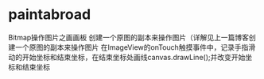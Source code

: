# paintabroad
Bitmap操作图片之画画板 创建一个原图的副本来操作图片（详解见上一篇博客创建一个原图的副本来操作图片  在ImageView的onTouch触摸事件中，记录手指滑动的开始坐标和结束坐标，在结束坐标处画线canvas.drawLine();并改变开始坐标和结束坐标
